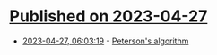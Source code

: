 # [Published on 2023-04-27](index.md)

* [2023-04-27, 06:03:19](https://lobste.rs/s/i6tand/peterson_s_algorithm) - [Peterson's algorithm](https://en.wikipedia.org/wiki/Peterson%27s_algorithm)
